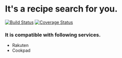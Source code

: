# It's a recipe search for you.
[![Build Status](https://travis-ci.org/kyaukyuai/recipe4u.png?branch=master)](https://travis-ci.org/kyaukyuai/recipe4u)
[![Coverage Status](https://coveralls.io/repos/kyaukyuai/recipe4u/badge.png?branch=master)](https://coveralls.io/r/kyaukyuai/recipe4u?branch=master)
### It is compatible with following services.
* Rakuten
* Cookpad
